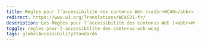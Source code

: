 ```yaml
---
title: Règles pour l’accessibilité des contenus Web (<abbr>WCAG</abbr>) 2.1
redirect: https://www.w3.org/Translations/WCAG21-fr/
description: Les Règles pour l’accessibilité des contenus Web (<abbr>WCAG</abbr>) sont comme un ensemble de règles pour rendre les sites web et le contenu en ligne plus conviviaux pour les personnes handicapées. Ces directives, créées par un groupe appelé <span lang="en">Web Accessibility Initiative</span>, couvrent des aspects tels que s'assurer que l'information est facilement visible, que les sites web sont faciles à utiliser et que le contenu est clair et compréhensible. En suivant les <abbr title="Règles pour l’accessibilité des contenus Web">WCAG</abbr>, les créateurs de sites web peuvent s'assurer que leurs sites fonctionnent bien pour les personnes avec différents handicaps, comme des problèmes de vision ou d'audition, et créer une meilleure expérience en ligne pour tout le monde.
toggle: regles-pour-l-accessibilite-des-contenus-web-wcag
tags: globalAccessibilityStandards
---
```


